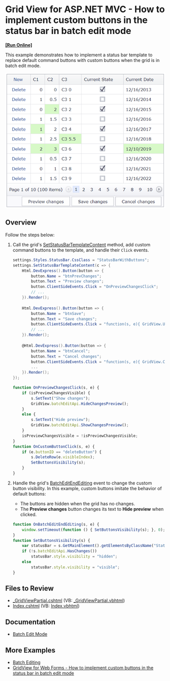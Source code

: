 # Grid View for ASP.NET MVC - How to implement custom buttons in the status bar in batch edit mode
<!-- run online -->
**[[Run Online]](https://codecentral.devexpress.com/t150411/)**
<!-- run online end -->

This example demonstrates how to implement a status bar template to replace default command buttons with custom buttons when the grid is in batch edit mode.

![Custom Buttons](customButtonsMVC.png)

## Overview

Follow the steps below:

1. Call the grid's [SetStatusBarTemplateContent](https://docs.devexpress.com/AspNetMvc/DevExpress.Web.Mvc.GridViewSettings.SetStatusBarTemplateContent(System.Action-DevExpress.Web.GridViewStatusBarTemplateContainer-)) method, add custom command buttons to the template, and handle their `Click` events.

    ```csharp
    settings.Styles.StatusBar.CssClass = "StatusBarWithButtons";
    settings.SetStatusBarTemplateContent(c => {
        Html.DevExpress().Button(button => {
            button.Name = "btnPrevChanges";
            button.Text = "Preview changes";
            button.ClientSideEvents.Click = "OnPreviewChangesClick";
            // ...
        }).Render();

        Html.DevExpress().Button(button => {
            button.Name = "btnSave";
            button.Text = "Save changes";
            button.ClientSideEvents.Click = "function(s, e){ GridView.UpdateEdit(); }";
            // ...
        }).Render();

        @Html.DevExpress().Button(button => {
            button.Name = "btnCancel";
            button.Text = "Cancel changes";
            button.ClientSideEvents.Click = "function(s, e){ GridView.CancelEdit(); SetButtonsVisibility(GridView); }";
            ...
        }).Render();
    });
    ```

    ```js
    function OnPreviewChangesClick(s, e) {
        if (isPreviewChangesVisible) {
            s.SetText("Show changes");
            GridView.batchEditApi.HideChangesPreview();
        }
        else {
            s.SetText("Hide preview");
            GridView.batchEditApi.ShowChangesPreview();
        }
        isPreviewChangesVisible = !isPreviewChangesVisible;
    }
    function OnCustomButtonClick(s, e) {
        if (e.buttonID == "deleteButton") {
            s.DeleteRow(e.visibleIndex);
            SetButtonsVisibility(s);
        }
    }
    ```

2. Handle the grid's [BatchEditEndEditing](http://docs.devexpress.devx/AspNet/js-ASPxClientGridView.BatchEditEndEditing) event to change the custom button visibility. In this example, custom buttons imitate the behavior of default buttons:

   * The buttons are hidden when the grid has no changes.
   * The **Preview changes** button changes its text to **Hide preview** when clicked.

    ```js
    function OnBatchEditEndEditing(s, e) {
        window.setTimeout(function () { SetButtonsVisibility(s); }, 0);
    }
    function SetButtonsVisibility(s) {
        var statusBar = s.GetMainElement().getElementsByClassName("StatusBarWithButtons")[0].getElementsByTagName("td")[0];
        if (!s.batchEditApi.HasChanges())
            statusBar.style.visibility = "hidden";
        else
            statusBar.style.visibility = "visible";
    }
    ```

## Files to Review

* [_GridViewPartial.cshtml](./CS/T150411/Views/Home/_GridViewPartial.cshtml) (VB: [_GridViewPartial.vbhtml](./VB/T150411/Views/Home/_GridViewPartial.vbhtml))
* [Index.cshtml](./CS/T150411/Views/Home/Index.cshtml) (VB: [Index.vbhtml](./VB/T150411/Views/Home/Index.vbhtml))

## Documentation

* [Batch Edit Mode](https://docs.devexpress.com/AspNetMvc/16147/components/grid-view/data-editing-and-validation/batch-edit)

## More Examples

* [Batch Editing](https://demos.devexpress.com/MVCxGridViewDemos/Editing/BatchEditing)
* [GridView for Web Forms - How to implement custom buttons in the status bar in batch edit mode](https://github.com/DevExpress-Examples/asp-net-web-forms-gridview-custom-buttons-in-batch-edit-mode)
